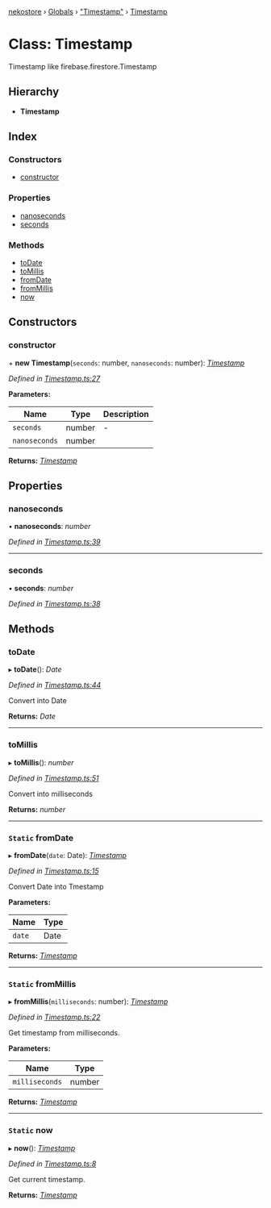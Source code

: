 [nekostore](../README.md) › [Globals](../globals.md) › ["Timestamp"](../modules/_timestamp_.md) › [Timestamp](_timestamp_.timestamp.md)

# Class: Timestamp

Timestamp like firebase.firestore.Timestamp

## Hierarchy

* **Timestamp**

## Index

### Constructors

* [constructor](_timestamp_.timestamp.md#constructor)

### Properties

* [nanoseconds](_timestamp_.timestamp.md#nanoseconds)
* [seconds](_timestamp_.timestamp.md#seconds)

### Methods

* [toDate](_timestamp_.timestamp.md#todate)
* [toMillis](_timestamp_.timestamp.md#tomillis)
* [fromDate](_timestamp_.timestamp.md#static-fromdate)
* [fromMillis](_timestamp_.timestamp.md#static-frommillis)
* [now](_timestamp_.timestamp.md#static-now)

## Constructors

###  constructor

\+ **new Timestamp**(`seconds`: number, `nanoseconds`: number): *[Timestamp](_timestamp_.timestamp.md)*

*Defined in [Timestamp.ts:27](https://github.com/esnya/nekostore/blob/master/src/Timestamp.ts#L27)*

**Parameters:**

Name | Type | Description |
------ | ------ | ------ |
`seconds` | number | - |
`nanoseconds` | number |   |

**Returns:** *[Timestamp](_timestamp_.timestamp.md)*

## Properties

###  nanoseconds

• **nanoseconds**: *number*

*Defined in [Timestamp.ts:39](https://github.com/esnya/nekostore/blob/master/src/Timestamp.ts#L39)*

___

###  seconds

• **seconds**: *number*

*Defined in [Timestamp.ts:38](https://github.com/esnya/nekostore/blob/master/src/Timestamp.ts#L38)*

## Methods

###  toDate

▸ **toDate**(): *Date*

*Defined in [Timestamp.ts:44](https://github.com/esnya/nekostore/blob/master/src/Timestamp.ts#L44)*

Convert into Date

**Returns:** *Date*

___

###  toMillis

▸ **toMillis**(): *number*

*Defined in [Timestamp.ts:51](https://github.com/esnya/nekostore/blob/master/src/Timestamp.ts#L51)*

Convert into milliseconds

**Returns:** *number*

___

### `Static` fromDate

▸ **fromDate**(`date`: Date): *[Timestamp](_timestamp_.timestamp.md)*

*Defined in [Timestamp.ts:15](https://github.com/esnya/nekostore/blob/master/src/Timestamp.ts#L15)*

Convert Date into Tmestamp

**Parameters:**

Name | Type |
------ | ------ |
`date` | Date |

**Returns:** *[Timestamp](_timestamp_.timestamp.md)*

___

### `Static` fromMillis

▸ **fromMillis**(`milliseconds`: number): *[Timestamp](_timestamp_.timestamp.md)*

*Defined in [Timestamp.ts:22](https://github.com/esnya/nekostore/blob/master/src/Timestamp.ts#L22)*

Get timestamp from milliseconds.

**Parameters:**

Name | Type |
------ | ------ |
`milliseconds` | number |

**Returns:** *[Timestamp](_timestamp_.timestamp.md)*

___

### `Static` now

▸ **now**(): *[Timestamp](_timestamp_.timestamp.md)*

*Defined in [Timestamp.ts:8](https://github.com/esnya/nekostore/blob/master/src/Timestamp.ts#L8)*

Get current timestamp.

**Returns:** *[Timestamp](_timestamp_.timestamp.md)*
